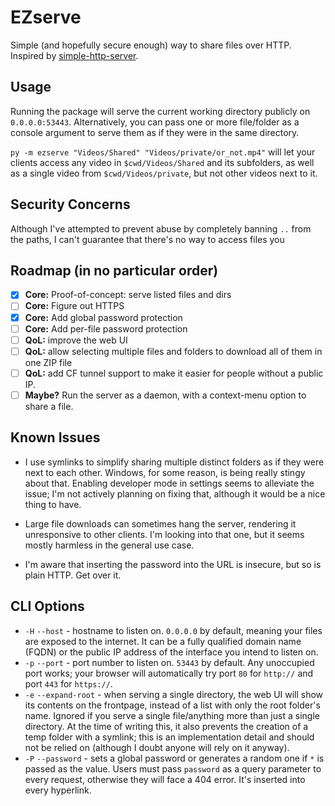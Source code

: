 # EZserve
Simple (and hopefully secure enough) way to share files over HTTP. Inspired by [simple-http-server](https://github.com/TheWaWaR/simple-http-server).

## Usage

Running the package will serve the current working directory publicly on `0.0.0.0:53443`. Alternatively, you can pass one or more file/folder as a console argument to serve them as if they were in the same directory.

`py -m ezserve "Videos/Shared" "Videos/private/or_not.mp4"` will let your clients access any video in `$cwd/Videos/Shared` and its subfolders, as well as a single video from `$cwd/Videos/private`, but not other videos next to it.

## Security Concerns

Although I've attempted to prevent abuse by completely banning `..` from the paths, I can't guarantee that there's no way to access files you  

## Roadmap (in no particular order)

- [x] **Core:** Proof-of-concept: serve listed files and dirs
- [ ] **Core:** Figure out HTTPS
- [x] **Core:** Add global password protection
- [ ] **Core:** Add per-file password protection
- [ ] **QoL:** improve the web UI
- [ ] **QoL:** allow selecting multiple files and folders to download all of them in one ZIP file
- [ ] **QoL:** add CF tunnel support to make it easier for people without a public IP.
- [ ] **Maybe?** Run the server as a daemon, with a context-menu option to share a file. 

## Known Issues

* I use symlinks to simplify sharing multiple distinct folders as if they were next to each other. Windows, for some reason, is being really stingy about that. Enabling developer mode in settings seems to alleviate the issue; I'm not actively planning on fixing that, although it would be a nice thing to have.

* Large file downloads can sometimes hang the server, rendering it unresponsive to other clients. I'm looking into that one, but it seems mostly harmless in the general use case.

* I'm aware that inserting the password into the URL is insecure, but so is plain HTTP. Get over it.

## CLI Options

* `-H` `--host` - hostname to listen on. `0.0.0.0` by default, meaning your files are exposed to the internet. It can be a fully qualified domain name (FQDN) or the public IP address of the interface you intend to listen on.
* `-p` `--port` - port number to listen on. `53443` by default. Any unoccupied port works; your browser will automatically try port `80` for `http://` and port `443` for `https://`.
* `-e` `--expand-root` - when serving a single directory, the web UI will show its contents on the frontpage, instead of a list with only the root folder's name. Ignored if you serve a single file/anything more than just a single directory. At the time of writing this, it also prevents the creation of a temp folder with a symlink; this is an implementation detail and should not be relied on (although I doubt anyone will rely on it anyway).
* `-P` `--password` - sets a global password or generates a random one if `*` is passed as the value. Users must pass `password` as a query parameter to every request, otherwise they will face a 404 error. It's inserted into every hyperlink.